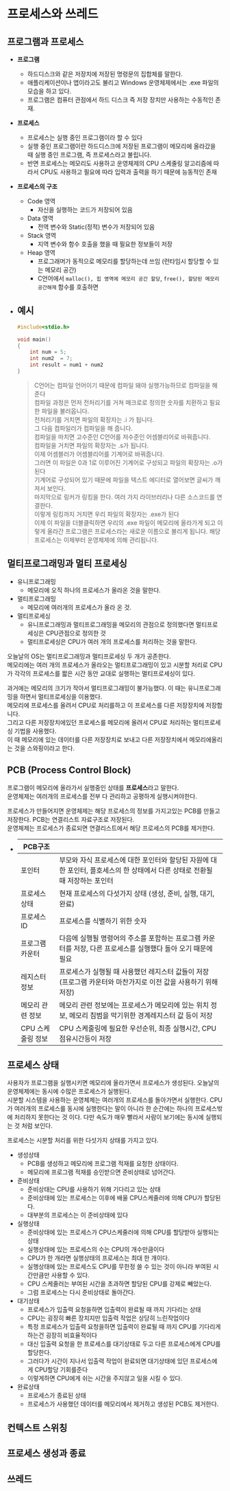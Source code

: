 # 프로세스와 쓰레드

## 프로그램과 프로세스
- **프로그램**
    - 하드디스크와 같은 저장치에 저장된 명령문의 집합체를 말한다. 
    - 애플리케이션이나 앱이라고도 불리고 Windows 운영체제에서는 .exe 파일의 모습을 하고 있다.
    - 프로그램은 컴퓨터 관점에서 하드 디스크 즉 저장 장치만 사용하는 수동적인 존재.

- **프로세스**
    - 프로세스는 실행 중인 프로그램이라 할 수 있다
    - 실행 중인 프로그램이란 하드디스크에 저장된 프로그램이 메모리에 올라갔을 때 실행 중인 프로그램, 즉 프로세스라고 불립니다.
    - 반면 프로세스는 메모리도 사용하고 운영체제의 CPU 스케줄링 알고리즘에 따라서 CPU도 사용하고 필요에 따라 입력과 출력을 하기 때문에 능동적인 존재
- **프로세스의 구조**
    - Code 영역
        - 자신을 실행하는 코드가 저장되어 있음
    - Data 영역
        - 전역 변수와 Static(정적) 변수가 저장되어 있음
    - Stack 영역
        - 지역 변수와 함수 호출을 했을 때 필요한 정보들이 저장
    - Heap 영역
        - 프로그래머가 동적으로 메모리를 할당하는데 쓰임 (런타임시 할당할 수 있는 메모리 공간)
        - C언어에서 `malloc(), 힙 영역에 메모리 공간 할당`, `free(), 할당된 메모리 공간해제` 함수를 호출하면 
- 예시
    -
    ```c
    #include<stdio.h>

    void main()
    {
        int num = 5;
        int num2  = 7;
        int result = num1 + num2
    }
    ```
    > C언어는 컴파일 언어이기 때문에 컴파일 돼야 실행가능하므로 컴파일을 해준다<br>
    컴파일 과정은 먼저 전처리기를 거쳐 매크로로 정의한 숫자를 치환하고 필요한 파일을 불러옵니다.<br>
    전처리기를 거치면 파일의 확장자는 .i 가 됩니다.<br>
    그 다음 컴파일러가 컴파일을 해 줍니다.<br>
    컴파일을 마치면 고수준인 C언어를 저수준인 어셈블리어로 바꿔줍니다.<br>
    컴파일을 거치면 파일의 확장자는 .s가 됩니다.<br>
    이제 어셈블러가 어셈블리어를 기계어로 바꿔줍니다.<br>
    그러면 이 파일은 0과 1로 이루어진  기계어로 구성되고 파일의 확장자는 .o가 된다<br>
    기계어로 구성되어 있기 때문에 파일을 텍스트 에디터로 열어보면 글씨가 깨져서 보인다.<br>
    마지막으로 링커가 링킹을 한다. 여러 가지 라이브러리나 다른 소스코드를 연결한다.<br>
    이렇게 링킹까지 거치면 우리 파일의 확장자는 .exe가 된다<br>
    이제 이 파일을 더블클릭하면 우리의 .exe 파일이 메모리에 올라가게 되고 이렇게 올라간 프로그램은 프로세스라는 새로운 이름으로 불리게 됩니다. 해당 프로세스는 이제부터 운영체제에 의해 관리됩니다.<br>



## 멀티프로그래밍과 멀티 프로세싱
- 유니프로그래밍
    - 메모리에 오직 하나의 프로세스가 올라온 것을 말한다.
- 멀티프로그래밍
    - 메모리에 여러개의 프로세스가 올라 온 것.
- 멀티프로세싱
    - 유니프로그래밍과 멀티프로그래밍을 메모리의 관점으로 정의했다면 멀티프로세싱은 CPU관점으로 정의한 것
    - 멀티프로세싱은 CPU가 여러 개의 프로세스를 처리하는 것을 말한다.

오늘날의 OS는 멀티프로그래밍과 멀티프로세싱 두 개가 공존한다.<br>
메모리에는 여러 개의 프로세스가 올라오는 멀티프로그래밍이 있고 시분할 처리로 CPU가 각각의 프로세스를 짧은 시간 동안 교대로 실행하는 멀티프로세싱이 있다.<br>

과거에는 메모리의 크기가 작아서 멀티프로그래밍이 불가능했다. 이 때는 유니프로그래밍을 하면서 멀티프로세싱을 이용했다.<br>
메모리에 프로세스를 올려서 CPU로 처리를하고 이 프로세스를 다른 저장장치에 저장합니다.<br>
그리고 다른 저장장치에있던 프로세스를 메모리에 올려서 CPU로 처리하는 멀티프로세싱 기법을 사용했다.<br>
이 때 메모리에 있는 데이터를 다른 저장장치로 보내고 다른 저장장치에서 메모리에올리는 것을 스와핑이라고 한다.

## PCB (Process Control Block)
프로그램이 메모리에 올라가서 실행중인 상태를 **프로세스**라고 말한다.<br>
운영체제는 여러개의 프로세스를 전부 다 관리하고 공평하게 실행시켜야한다.<br>

프로세스가 만들어지면 운영체제는 해당 프로세스의 정보를 가지고있는 PCB를 만들고 저장한다. PCB는 연결리스트 자료구조로 저장된다.<br>
운영체제는 프로세스가 종료되면 연결리스트에서 해당 프로세스의 PCB를 제거한다.

-  
    |PCB구조||
    |---|---|
    |포인터|부모와 자식 프로세스에 대한 포인터와 할당된 자원에 대한 포인터, 플호세스의 한 상태에서 다른 상태로 전환될 때 저장하는 포인터|
    |프로세스 상태|현재 프로세스의 다섯가지 상태 (생성, 준비, 실행, 대기, 완료)|
    |프로세스 ID|프로세스를 식별하기 위한 숫자|
    |프로그램 카운터|다음에 실행될 명령어의 주소를 포함하는 프로그램 카운터를 저장, 다른 프로세스를 실행했다 돌아 오기 때문에 필요| 
    |레지스터 정보|프로세스가 실행될 때 사용했던 레지스터 값들이 저장 (프로그램 카운터와 마찬가지로 이전 값을 사용하기 위해 저장)|
    |메모리 관련 정보|메모리 관련 정보에는 프로세스가 메모리에 있는 위치 정보, 메모리 침범을 막기위한 경계레지스터 값 등이 저장|
    |CPU 스케줄링 정보|CPU 스케줄링에 필요한 우선순위, 최종 실행시간, CPU 점유시간등이 저장|

## 프로세스 상태
사용자가 프로그램을 실행시키면 메모리에 올라가면서 프로세스가 생성된다. 오늘날의 운영체제에는 동시에 수많은 프로세스가 실행된다.<br>
시분할 시스템을 사용하는 운영체제는 여러개의 프로세스를 돌아가면서 실행한다. CPU가 여러개의 프로세스를 동시에 실행한다는 말이 아니라 한 순간에는 하나의 프로세스밖에 처리하지 못한다는 것 이다. 다만 속도가 매우 빨라서 사람이 보기에는 동시에 실행되는 것 처럼 보인다.

프로세스는 시분할 처리를 위한 다섯가지 상태를 가지고 있다.
- 생성상태
    - PCB를 생성하고 메모리에 프로그램 적재를 요청한 상태이다.
    - 메모리에 프로그램 적재를 승인받으면 준비상태로 넘어간다.
- 준비상태
    - 준비상태는 CPU를 사용하기 위해 기다리고 있는 상태
    - 준비상태에 있는 프로세스는 이후에 배울 CPU스케줄러에 의해 CPU가 할당된다.
    - 대부분의 프로세스는 이 준비상태에 있다 
- 실행상태
    - 준비상태에 있는 프로세스가 CPU스케줄러에 의해 CPU를 할당받아 실행되는 상태
    - 실행상태에 있는 프로세스의 수는 CPU의 개수만큼이다
    - CPU가 한 개라면 실행상태의 프로세스는 최대 한 개이다.
    - 실행상태에 있는 프로세스도 CPU를 무한정 쓸 수 있는 것이 아니라 부여된 시간만큼만 사용할 수 있다.
    - CPU 스케줄러는 부여된 시간을 초과하면 할당된 CPU를 강제로 빼았는다.
    - 그럼 프로세스는 다시 준비상태로 돌아간다.
- 대기상태
    - 프로세스가 입출력 요청을하면 입출력이 완료될 때 까지 기다리는 상태
    - CPU는 굉장히 빠른 장치지만 입출력 작업은 상당히 느린작업이다
    - 특정 프로세스가 입출력 요청을하면 입출력이 완료될 때 까지 CPU를 기다리게 하는건 굉장히 비효율적이다
    - 대신 입출력 요청을 한 프로세스를 대기상태로 두고 다른 프로세스에게 CPU를 할당한다.
    - 그러다가 시간이 지나서 입출력 작업이 완료되면 대기상태에 있던 프로세스에게 CPU할당 기회를준다
    - 이렇게하면 CPU에게 쉬는 시간을 주지않고 일을 시킬 수 있다.
- 완료상태
    - 프로세스가 종료된 상태
    - 프로세스가 사용했던 데이터를 메모리에서 제거하고 생성된 PCB도 제거한다.
## 컨텍스트 스위칭

## 프로세스 생성과 종료

## 쓰레드